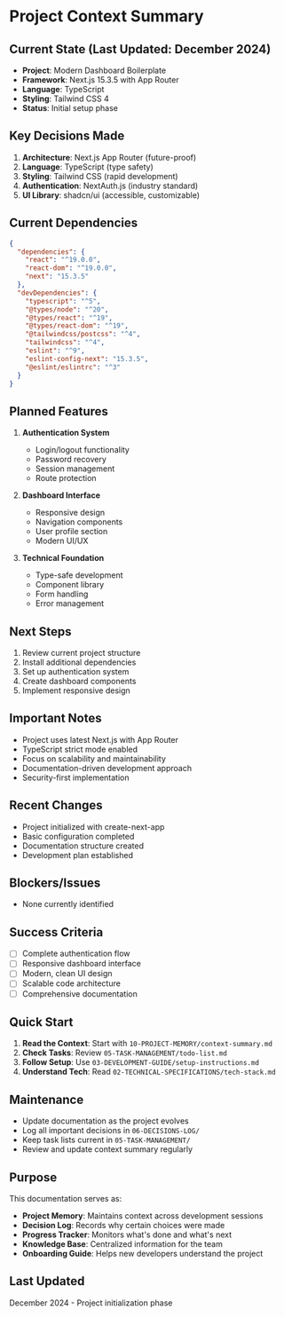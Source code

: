 # Project Context Summary

## Current State (Last Updated: December 2024)
- **Project**: Modern Dashboard Boilerplate
- **Framework**: Next.js 15.3.5 with App Router
- **Language**: TypeScript
- **Styling**: Tailwind CSS 4
- **Status**: Initial setup phase

## Key Decisions Made
1. **Architecture**: Next.js App Router (future-proof)
2. **Language**: TypeScript (type safety)
3. **Styling**: Tailwind CSS (rapid development)
4. **Authentication**: NextAuth.js (industry standard)
5. **UI Library**: shadcn/ui (accessible, customizable)

## Current Dependencies
```json
{
  "dependencies": {
    "react": "^19.0.0",
    "react-dom": "^19.0.0",
    "next": "15.3.5"
  },
  "devDependencies": {
    "typescript": "^5",
    "@types/node": "^20",
    "@types/react": "^19",
    "@types/react-dom": "^19",
    "@tailwindcss/postcss": "^4",
    "tailwindcss": "^4",
    "eslint": "^9",
    "eslint-config-next": "15.3.5",
    "@eslint/eslintrc": "^3"
  }
}
```

## Planned Features
1. **Authentication System**
   - Login/logout functionality
   - Password recovery
   - Session management
   - Route protection

2. **Dashboard Interface**
   - Responsive design
   - Navigation components
   - User profile section
   - Modern UI/UX

3. **Technical Foundation**
   - Type-safe development
   - Component library
   - Form handling
   - Error management

## Next Steps
1. Review current project structure
2. Install additional dependencies
3. Set up authentication system
4. Create dashboard components
5. Implement responsive design

## Important Notes
- Project uses latest Next.js with App Router
- TypeScript strict mode enabled
- Focus on scalability and maintainability
- Documentation-driven development approach
- Security-first implementation

## Recent Changes
- Project initialized with create-next-app
- Basic configuration completed
- Documentation structure created
- Development plan established

## Blockers/Issues
- None currently identified

## Success Criteria
- [ ] Complete authentication flow
- [ ] Responsive dashboard interface
- [ ] Modern, clean UI design
- [ ] Scalable code architecture
- [ ] Comprehensive documentation 

## Quick Start

1. **Read the Context**: Start with `10-PROJECT-MEMORY/context-summary.md`
2. **Check Tasks**: Review `05-TASK-MANAGEMENT/todo-list.md`
3. **Follow Setup**: Use `03-DEVELOPMENT-GUIDE/setup-instructions.md`
4. **Understand Tech**: Read `02-TECHNICAL-SPECIFICATIONS/tech-stack.md`

## Maintenance

- Update documentation as the project evolves
- Log all important decisions in `06-DECISIONS-LOG/`
- Keep task lists current in `05-TASK-MANAGEMENT/`
- Review and update context summary regularly

## Purpose

This documentation serves as:
- **Project Memory**: Maintains context across development sessions
- **Decision Log**: Records why certain choices were made
- **Progress Tracker**: Monitors what's done and what's next
- **Knowledge Base**: Centralized information for the team
- **Onboarding Guide**: Helps new developers understand the project

## Last Updated
December 2024 - Project initialization phase 